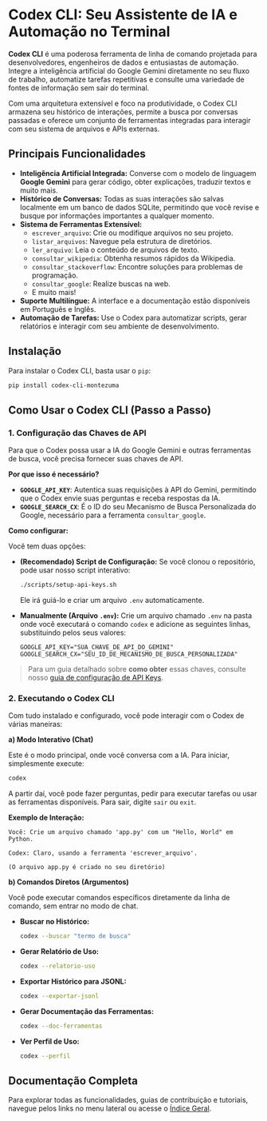 # Codex CLI: Seu Assistente de IA e Automação no Terminal

**Codex CLI** é uma poderosa ferramenta de linha de comando projetada para desenvolvedores, engenheiros de dados e entusiastas de automação. Integre a inteligência artificial do Google Gemini diretamente no seu fluxo de trabalho, automatize tarefas repetitivas e consulte uma variedade de fontes de informação sem sair do terminal.

Com uma arquitetura extensível e foco na produtividade, o Codex CLI armazena seu histórico de interações, permite a busca por conversas passadas e oferece um conjunto de ferramentas integradas para interagir com seu sistema de arquivos e APIs externas.

## Principais Funcionalidades

*   **Inteligência Artificial Integrada:** Converse com o modelo de linguagem **Google Gemini** para gerar código, obter explicações, traduzir textos e muito mais.
*   **Histórico de Conversas:** Todas as suas interações são salvas localmente em um banco de dados SQLite, permitindo que você revise e busque por informações importantes a qualquer momento.
*   **Sistema de Ferramentas Extensível:**
    *   `escrever_arquivo`: Crie ou modifique arquivos no seu projeto.
    *   `listar_arquivos`: Navegue pela estrutura de diretórios.
    *   `ler_arquivo`: Leia o conteúdo de arquivos de texto.
    *   `consultar_wikipedia`: Obtenha resumos rápidos da Wikipedia.
    *   `consultar_stackoverflow`: Encontre soluções para problemas de programação.
    *   `consultar_google`: Realize buscas na web.
    *   E muito mais!
*   **Suporte Multilíngue:** A interface e a documentação estão disponíveis em Português e Inglês.
*   **Automação de Tarefas:** Use o Codex para automatizar scripts, gerar relatórios e interagir com seu ambiente de desenvolvimento.

## Instalação

Para instalar o Codex CLI, basta usar o `pip`:

```bash
pip install codex-cli-montezuma
```

## Como Usar o Codex CLI (Passo a Passo)

### 1. Configuração das Chaves de API

Para que o Codex possa usar a IA do Google Gemini e outras ferramentas de busca, você precisa fornecer suas chaves de API.

**Por que isso é necessário?**
*   **`GOOGLE_API_KEY`**: Autentica suas requisições à API do Gemini, permitindo que o Codex envie suas perguntas e receba respostas da IA.
*   **`GOOGLE_SEARCH_CX`**: É o ID do seu Mecanismo de Busca Personalizada do Google, necessário para a ferramenta `consultar_google`.

**Como configurar:**

Você tem duas opções:

*   **(Recomendado) Script de Configuração:** Se você clonou o repositório, pode usar nosso script interativo:
    ```bash
    ./scripts/setup-api-keys.sh
    ```
    Ele irá guiá-lo e criar um arquivo `.env` automaticamente.

*   **Manualmente (Arquivo `.env`):** Crie um arquivo chamado `.env` na pasta onde você executará o comando `codex` e adicione as seguintes linhas, substituindo pelos seus valores:
    ```
    GOOGLE_API_KEY="SUA_CHAVE_DE_API_DO_GEMINI"
    GOOGLE_SEARCH_CX="SEU_ID_DE_MECANISMO_DE_BUSCA_PERSONALIZADA"
    ```

> Para um guia detalhado sobre **como obter** essas chaves, consulte nosso [guia de configuração de API Keys](configuracao-api-keys.md).

### 2. Executando o Codex CLI

Com tudo instalado e configurado, você pode interagir com o Codex de várias maneiras:

**a) Modo Interativo (Chat)**

Este é o modo principal, onde você conversa com a IA. Para iniciar, simplesmente execute:
```bash
codex
```
A partir daí, você pode fazer perguntas, pedir para executar tarefas ou usar as ferramentas disponíveis. Para sair, digite `sair` ou `exit`.

**Exemplo de Interação:**
```
Você: Crie um arquivo chamado 'app.py' com um "Hello, World" em Python.

Codex: Claro, usando a ferramenta 'escrever_arquivo'.

(O arquivo app.py é criado no seu diretório)
```

**b) Comandos Diretos (Argumentos)**

Você pode executar comandos específicos diretamente da linha de comando, sem entrar no modo de chat.

*   **Buscar no Histórico:**
    ```bash
    codex --buscar "termo de busca"
    ```

*   **Gerar Relatório de Uso:**
    ```bash
    codex --relatorio-uso
    ```

*   **Exportar Histórico para JSONL:**
    ```bash
    codex --exportar-jsonl
    ```

*   **Gerar Documentação das Ferramentas:**
    ```bash
    codex --doc-ferramentas
    ```

*   **Ver Perfil de Uso:**
    ```bash
    codex --perfil
    ```

## Documentação Completa

Para explorar todas as funcionalidades, guias de contribuição e tutoriais, navegue pelos links no menu lateral ou acesse o [Índice Geral](indice_geral.md).
